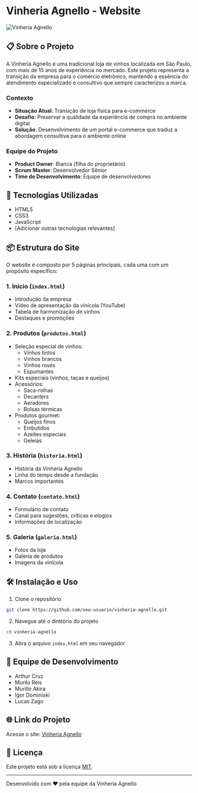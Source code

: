 # Vinheria Agnello - Website

![Vinheria Agnello](assets/images/logo.png)

## 📋 Sobre o Projeto

A Vinheria Agnello é uma tradicional loja de vinhos localizada em São Paulo, com mais de 15 anos de experiência no mercado. Este projeto representa a transição da empresa para o comércio eletrônico, mantendo a essência do atendimento especializado e consultivo que sempre caracterizou a marca.

### Contexto
- **Situação Atual**: Transição de loja física para e-commerce
- **Desafio**: Preservar a qualidade da experiência de compra no ambiente digital
- **Solução**: Desenvolvimento de um portal e-commerce que traduz a abordagem consultiva para o ambiente online

### Equipe do Projeto
- **Product Owner**: Bianca (filha do proprietário)
- **Scrum Master**: Desenvolvedor Sênior
- **Time de Desenvolvimento**: Equipe de desenvolvedores

## 🚀 Tecnologias Utilizadas

- HTML5
- CSS3
- JavaScript
- [Adicionar outras tecnologias relevantes]

## 📦 Estrutura do Site

O website é composto por 5 páginas principais, cada uma com um propósito específico:

### 1. Início (`index.html`)
- Introdução da empresa
- Vídeo de apresentação da vinícola (YouTube)
- Tabela de harmonização de vinhos
- Destaques e promoções

### 2. Produtos (`produtos.html`)
- Seleção especial de vinhos:
  - Vinhos tintos
  - Vinhos brancos
  - Vinhos rosés
  - Espumantes
- Kits especiais (vinhos, taças e queijos)
- Acessórios:
  - Saca-rolhas
  - Decanters
  - Aeradores
  - Bolsas térmicas
- Produtos gourmet:
  - Queijos finos
  - Embutidos
  - Azeites especiais
  - Geleias

### 3. História (`historia.html`)
- História da Vinheria Agnello
- Linha do tempo desde a fundação
- Marcos importantes

### 4. Contato (`contato.html`)
- Formulário de contato
- Canal para sugestões, críticas e elogios
- Informações de localização

### 5. Galeria (`galeria.html`)
- Fotos da loja
- Galeria de produtos
- Imagens da vinícola

## 🛠️ Instalação e Uso

1. Clone o repositório
```bash
git clone https://github.com/seu-usuario/vinheria-agnello.git
```

2. Navegue até o diretório do projeto
```bash
cd vinheria-agnello
```

3. Abra o arquivo `index.html` em seu navegador

## 👥 Equipe de Desenvolvimento

- Arthur Cruz
- Murilo Reis
- Murillo Akira
- Igor Dominiski
- Lucas Zago

## 🌐 Link do Projeto

Acesse o site: [Vinheria Agnello](https://canacruz.github.io/CP-Web/)

## 📝 Licença

Este projeto está sob a licença [MIT](LICENSE).

---

Desenvolvido com ❤️ pela equipe da Vinheria Agnello

